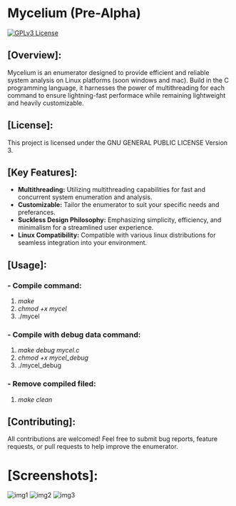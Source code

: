 # Mycelium (Pre-Alpha)
[![GPLv3 License](https://img.shields.io/badge/License-GPL%20v3-yellow.svg)](https://opensource.org/licenses/)
## [Overview]:

Mycelium is an enumerator designed to provide efficient and reliable system analysis on Linux platforms (soon windows and mac). Build in the C programming language, it harnesses the power of multithreading for each command to ensure lightning-fast performace while remaining lightweight and heavily customizable.

## [License]:

This project is licensed under the GNU GENERAL PUBLIC LICENSE Version 3.

## [Key Features]:

- **Multithreading:** Utilizing multithreading capabilities for fast and concurrent system enumeration and analysis.
- **Customizable:** Tailor the enumerator to suit your specific needs and preferances.
- **Suckless Design Philosophy:** Emphasizing simplicity, efficiency, and minimalism for a streamlined user experience.
- **Linux Compatibility:** Compatible with various linux distributions for seamless integration into your environment.

## [Usage]:
### - Compile command:
  1.  _make_
  2. _chmod +x mycel_
  3. ./mycel
### - Compile with debug data command:
  1. _make debug mycel.c_
  2. _chmod +x mycel_debug_
  3. ./mycel_debug
### - Remove compiled filed:
  1. _make clean_

## [Contributing]:
All contributions are welcomed! Feel free to submit bug reports, feature requests, or pull requests to help improve the enumerator.

# [Screenshots]:
![img1](https://github.com/e1r2t374/mycelium/assets/79590178/ca8a66ea-e981-4a32-b8c6-78c7df30aa64)
![img2](https://github.com/e1r2t374/mycelium/assets/79590178/d53c29b2-199d-4551-a5c0-db775c7873da)
![img3](https://github.com/e1r2t374/mycelium/assets/79590178/29941fdc-68a9-47e9-b9c5-7b2943b973ed)



